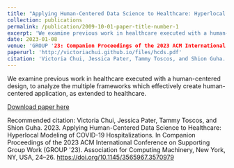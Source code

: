 ```yaml
---
title: "Applying Human-Centered Data Science to Healthcare: Hyperlocal Modeling of COVID-19 Hospitalizations"
collection: publications
permalink: /publication/2009-10-01-paper-title-number-1
excerpt: 'We examine previous work in healthcare executed with a human-centered design, to analyze the multiple frameworks which effectively create human-centered application, as extended to healthcare.'
date: 2023-01-08
venue: 'GROUP '23: Companion Proceedings of the 2023 ACM International Conference on Supporting Group Wor'
paperurl: 'http://victoriachui.github.io/files/hcds.pdf'
citation: 'Victoria Chui, Jessica Pater, Tammy Toscos, and Shion Guha. 2023. Applying Human-Centered Data Science to Healthcare: Hyperlocal Modeling of COVID-19 Hospitalizations. In Companion Proceedings of the 2023 ACM International Conference on Supporting Group Work (GROUP '23). Association for Computing Machinery, New York, NY, USA, 24–26. https://doi.org/10.1145/3565967.3570979'
---
```

We examine previous work in healthcare executed with a human-centered design, to analyze the multiple frameworks which effectively create human-centered application, as extended to healthcare.

[Download paper here](http://victoriachui.github.io/files/hcds.pdf)

Recommended citation: Victoria Chui, Jessica Pater, Tammy Toscos, and Shion Guha. 2023. Applying Human-Centered Data Science to Healthcare: Hyperlocal Modeling of COVID-19 Hospitalizations. In Companion Proceedings of the 2023 ACM International Conference on Supporting Group Work (GROUP '23). Association for Computing Machinery, New York, NY, USA, 24–26. https://doi.org/10.1145/3565967.3570979
